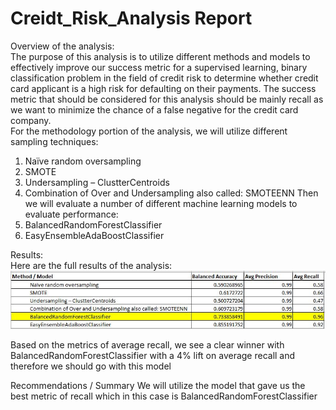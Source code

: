 # Creidt_Risk_Analysis Report

Overview of the analysis:  
The purpose of this analysis is to utilize different methods and models to effectively improve our success metric for a supervised learning, binary classification problem in the field of credit risk to determine whether credit card applicant is a high risk for defaulting on their payments.   The success metric that should be considered for this analysis should be mainly recall as we want to minimize the chance of a false negative for the credit card company.   
For the methodology portion of the analysis, we will utilize different sampling techniques:
1)	Naïve random oversampling
2)	SMOTE
3)	Undersampling – ClustterCentroids
4)	Combination of Over and Undersampling also called: SMOTEENN
Then we will evaluate a number of different machine learning models to evaluate performance:
1)	BalancedRandomForestClassifier
2)	EasyEnsembleAdaBoostClassifier 

Results:   
Here are the full results of the analysis:
![alt text](https://github.com/addiwei/Creidt_Risk_Analysis/blob/main/modeltable.JPG)

Based on the metrics of average recall, we see a clear winner with BalancedRandomForestClassifier with a 4% lift on average recall and therefore we should go with this model 

Recommendations / Summary 
We will utilize the model that gave us the best metric of recall which in this case is BalancedRandomForestClassifier   
